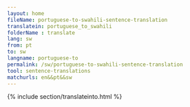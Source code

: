 ```yaml
---
layout: home
fileName: portuguese-to-swahili-sentence-translation
translatein: portuguese_to_swahili
folderName : translate
lang: sw
from: pt
to: sw
langname: portuguese-to
permalink: /sw/portuguese-to-swahili-sentence-translation
tool: sentence-translations
matchurls: en&&pt&&sw
---
```

{% include section/translateinto.html %}
